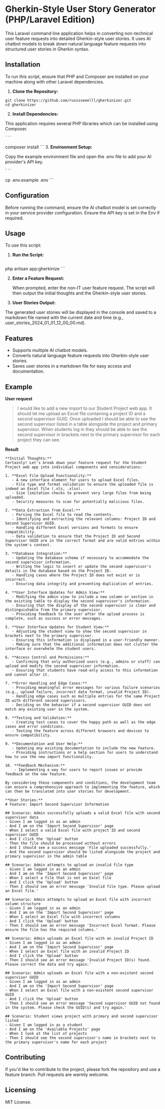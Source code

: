 # Gherkin-Style User Story Generator (PHP/Laravel Edition)

This Laravel command line application helps in converting non-technical user feature requests into detailed Gherkin-style user stories. It uses AI chatbot models to break down natural language feature requests into structured user stories in Gherkin syntax.

## Installation

To run this script, ensure that PHP and Composer are installed on your machine along with other Laravel dependencies.

1. **Clone the Repository:**

```
git clone https://github.com/russsseeelll/gherkinizer.git
cd gherkinizer
```

2. **Install Dependencies:**

This application requires several PHP libraries which can be installed using Composer.

    ```
composer install
    ```
3. **Environment Setup:**

Copy the example environment file and open the .env file to add your AI provider's API key.

    ```
cp .env.example .env
    ```

## Configuration

Before running the command, ensure the AI chatbot model is set correctly in your service provider configuration. Ensure the API key is set in the Env if required.

## Usage

To use this script:

1. **Run the Script:**

    ```
php artisan app:gherkinize
    ```

2. **Enter a Feature Request:**

    When prompted, enter the non-IT user feature request. The script will then output the initial thoughts and the Gherkin-style user stories.

3. **User Stories Output:**

The generated user stories will be displayed in the console and saved to a markdown file named with the current date and time (e.g., user_stories_2024_01_01_12_00_00.md).

## Features

- Supports multiple AI chatbot models.
- Converts natural language feature requests into Gherkin-style user stories.
- Saves user stories in a markdown file for easy access and documentation.

## Example

**User request**
> I would like to add a new import to our Student Project web app.  It should let me upload an Excel file containing a project ID and a second supervisor GUID. Once uploaded I should be able to see the second supervisor listed in a table alongside the project and primary supervisor.  When students log in they should be able to see the second supervisor in brackets next to the primary supervisor for each project they can see.

**Result**
```
**Initial Thoughts:**
Certainly! Let's break down your feature request for the Student Project web app into individual components and considerations:

1. **Excel File Upload Functionality:**
   - A new interface element for users to upload Excel files.
   - File type and format validation to ensure the uploaded file is indeed an Excel file (.xls, .xlsx).
   - Size limitation checks to prevent very large files from being uploaded.
   - Security measures to scan for potentially malicious files.

2. **Data Extraction from Excel:**
   - Parsing the Excel file to read the contents.
   - Identifying and extracting the relevant columns: Project ID and Second Supervisor GUID.
   - Handling different Excel versions and formats to ensure compatibility.
   - Data validation to ensure that the Project ID and Second Supervisor GUID are in the correct format and are valid entries within the system's context.

3. **Database Integration:**
   - Updating the database schema if necessary to accommodate the second supervisor information.
   - Writing the logic to insert or update the second supervisor's details in the database based on the Project ID.
   - Handling cases where the Project ID does not exist or is incorrect.
   - Ensuring data integrity and preventing duplication of entries.

4. **User Interface Updates for Admin View:**
   - Modifying the admin view to include a new column or section in the existing table to display the second supervisor's information.
   - Ensuring that the display of the second supervisor is clear and distinguishable from the primary supervisor.
   - Providing feedback to the user after the upload process is complete, such as success or error messages.

5. **User Interface Updates for Student View:**
   - Adjusting the student view to show the second supervisor in brackets next to the primary supervisor.
   - Ensuring this information is displayed in a user-friendly manner.
   - Making sure that the additional information does not clutter the interface or overwhelm the student users.

6. **Access Control and Permissions:**
   - Confirming that only authorized users (e.g., admins or staff) can upload and modify the second supervisor information.
   - Ensuring that students have read-only access to this information and cannot alter it.

7. **Error Handling and Edge Cases:**
   - Providing meaningful error messages for various failure scenarios (e.g., upload failure, incorrect data format, invalid Project ID).
   - Handling edge cases such as multiple entries for the same Project ID with different second supervisors.
   - Deciding on the behavior if a second supervisor GUID does not match any existing user in the system.

8. **Testing and Validation:**
   - Creating test cases to cover the happy path as well as the edge cases and error conditions.
   - Testing the feature across different browsers and devices to ensure compatibility.

9. **Documentation and User Help:**
   - Updating any existing documentation to include the new feature.
   - Providing instructions or a help section for users to understand how to use the new import functionality.

10. **Feedback Mechanism:**
    - Implementing a way for users to report issues or provide feedback on the new feature.

By considering these components and conditions, the development team can ensure a comprehensive approach to implementing the feature, which can then be translated into user stories for development.

**User Stories:**
# Feature: Import Second Supervisor Information

## Scenario: Admin successfully uploads a valid Excel file with second supervisor data
- Given I am logged in as an admin
- And I am on the 'Import Second Supervisor' page
- When I select a valid Excel file with project ID and second supervisor GUID
- And I click the 'Upload' button
- Then the file should be processed without errors
- And I should see a success message 'File uploaded successfully.'
- And the second supervisor should be listed alongside the project and primary supervisor in the admin table

## Scenario: Admin attempts to upload an invalid file type
- Given I am logged in as an admin
- And I am on the 'Import Second Supervisor' page
- When I select a file that is not an Excel file
- And I click the 'Upload' button
- Then I should see an error message 'Invalid file type. Please upload an Excel file.'

## Scenario: Admin attempts to upload an Excel file with incorrect column structure
- Given I am logged in as an admin
- And I am on the 'Import Second Supervisor' page
- When I select an Excel file with incorrect columns
- And I click the 'Upload' button
- Then I should see an error message 'Incorrect Excel format. Please ensure the file has the required columns.'

## Scenario: Admin uploads an Excel file with an invalid Project ID
- Given I am logged in as an admin
- And I am on the 'Import Second Supervisor' page
- When I select an Excel file with an invalid Project ID
- And I click the 'Upload' button
- Then I should see an error message 'Invalid Project ID(s) found. Please correct the data and try again.'

## Scenario: Admin uploads an Excel file with a non-existent second supervisor GUID
- Given I am logged in as an admin
- And I am on the 'Import Second Supervisor' page
- When I select an Excel file with a non-existent second supervisor GUID
- And I click the 'Upload' button
- Then I should see an error message 'Second supervisor GUID not found in the system. Please check the GUID(s) and try again.'

## Scenario: Student views project with primary and second supervisor listed
- Given I am logged in as a student
- And I am on the 'Available Projects' page
- When I look at the list of projects
- Then I should see the second supervisor's name in brackets next to the primary supervisor's name for each project
```

## Contributing

If you'd like to contribute to the project, please fork the repository and use a feature branch. Pull requests are warmly welcome.

## Licensing

MIT License.
